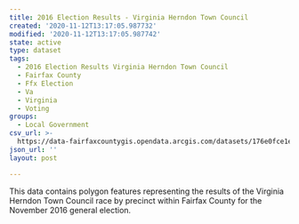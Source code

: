 ```yaml
---
title: 2016 Election Results - Virginia Herndon Town Council
created: '2020-11-12T13:17:05.987732'
modified: '2020-11-12T13:17:05.987742'
state: active
type: dataset
tags:
  - 2016 Election Results Virginia Herndon Town Council
  - Fairfax County
  - Ffx Election
  - Va
  - Virginia
  - Voting
groups:
  - Local Government
csv_url: >-
  https://data-fairfaxcountygis.opendata.arcgis.com/datasets/176e0fce1e14469f83ddfb48ccc7386c_12.csv?outSR=%7B%22latestWkid%22%3A2283%2C%22wkid%22%3A102746%7D
json_url: ''
layout: post

---
```

This data contains polygon features representing the results of the Virginia Herndon Town Council race by precinct within Fairfax County for the November 2016 general election.
